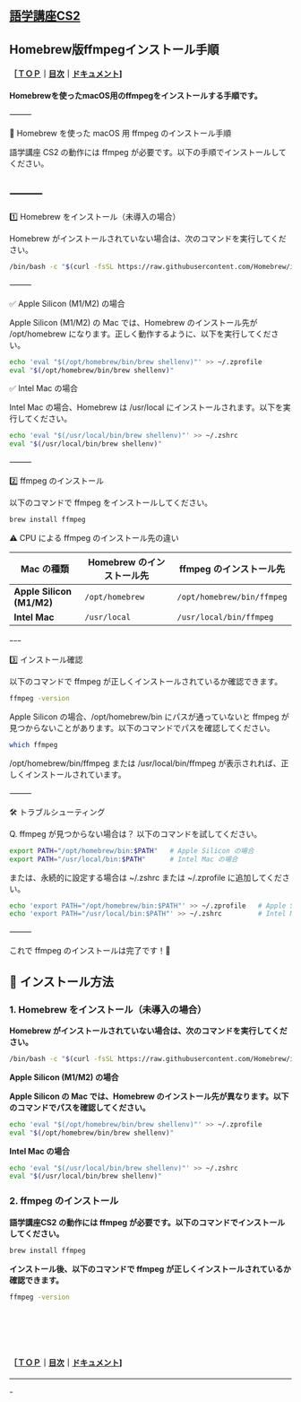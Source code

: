 ## [語学講座CS2](https://csreviser.github.io/CaptureStream2/) 
## Homebrew版ffmpegインストール手順　　　　　　
#### ［[ＴＯＰ](./)**｜**[目次](./#目次)**｜**[ドキュメント](./#ドキュメント-1)]

**Homebrewを使ったmacOS用のffmpegをインストールする手順です。**




⸻

🚀 Homebrew を使った macOS 用 ffmpeg のインストール手順

語学講座 CS2 の動作には ffmpeg が必要です。以下の手順でインストールしてください。

⸻
---
1️⃣ Homebrew をインストール（未導入の場合）

Homebrew がインストールされていない場合は、次のコマンドを実行してください。
```sh
/bin/bash -c "$(curl -fsSL https://raw.githubusercontent.com/Homebrew/install/HEAD/install.sh)"
```
⸻

✅ Apple Silicon (M1/M2) の場合

Apple Silicon (M1/M2) の Mac では、Homebrew のインストール先が /opt/homebrew になります。正しく動作するように、以下を実行してください。
```sh
echo 'eval "$(/opt/homebrew/bin/brew shellenv)"' >> ~/.zprofile
eval "$(/opt/homebrew/bin/brew shellenv)"
```
✅ Intel Mac の場合

Intel Mac の場合、Homebrew は /usr/local にインストールされます。以下を実行してください。
```sh
echo 'eval "$(/usr/local/bin/brew shellenv)"' >> ~/.zshrc
eval "$(/usr/local/bin/brew shellenv)"
```

⸻

2️⃣ ffmpeg のインストール

以下のコマンドで ffmpeg をインストールしてください。
```sh
brew install ffmpeg
```

⚠️ CPU による ffmpeg のインストール先の違い

| Mac の種類         | Homebrew のインストール先 | ffmpeg のインストール先       |
|------------------|------------------|--------------------------|
| **Apple Silicon (M1/M2)** | `/opt/homebrew` | `/opt/homebrew/bin/ffmpeg` |
| **Intel Mac**    | `/usr/local`     | `/usr/local/bin/ffmpeg`     |

ｰｰｰ

3️⃣ インストール確認

以下のコマンドで ffmpeg が正しくインストールされているか確認できます。
```sh
ffmpeg -version
```

Apple Silicon の場合、/opt/homebrew/bin にパスが通っていないと ffmpeg が見つからないことがあります。以下のコマンドでパスを確認してください。
```sh
which ffmpeg
```

/opt/homebrew/bin/ffmpeg または /usr/local/bin/ffmpeg が表示されれば、正しくインストールされています。

⸻

🛠 トラブルシューティング

Q. ffmpeg が見つからない場合は？
以下のコマンドを試してください。
```sh
export PATH="/opt/homebrew/bin:$PATH"   # Apple Silicon の場合
export PATH="/usr/local/bin:$PATH"      # Intel Mac の場合
```
または、永続的に設定する場合は ~/.zshrc または ~/.zprofile に追加してください。
```sh
echo 'export PATH="/opt/homebrew/bin:$PATH"' >> ~/.zprofile   # Apple Silicon の場合
echo 'export PATH="/usr/local/bin:$PATH"' >> ~/.zshrc         # Intel Mac の場合
```

⸻

これで ffmpeg のインストールは完了です！🎉

## 🚀 インストール方法

### 1. Homebrew をインストール（未導入の場合）

**Homebrew がインストールされていない場合は、次のコマンドを実行してください。**

```sh
/bin/bash -c "$(curl -fsSL https://raw.githubusercontent.com/Homebrew/install/HEAD/install.sh)"
```
**Apple Silicon (M1/M2) の場合**

**Apple Silicon の Mac では、Homebrew のインストール先が異なります。以下のコマンドでパスを確認してください。**
```sh
echo 'eval "$(/opt/homebrew/bin/brew shellenv)"' >> ~/.zprofile
eval "$(/opt/homebrew/bin/brew shellenv)"
```

**Intel Mac の場合**
```sh
echo 'eval "$(/usr/local/bin/brew shellenv)"' >> ~/.zshrc
eval "$(/usr/local/bin/brew shellenv)"
```

### 2. ffmpeg のインストール

**語学講座CS2 の動作には ffmpeg が必要です。以下のコマンドでインストールしてください。**

```sh
brew install ffmpeg
```

**インストール後、以下のコマンドで ffmpeg が正しくインストールされているか確認できます。**

```sh
ffmpeg -version
```



####   　
####   　
#### ［[ＴＯＰ](./)**｜**[目次](./#目次)**｜**[ドキュメント](./#ドキュメント-1)]

*** 
 <link rel="shortcut icon" type="image/x-icon" href="https://avatars.githubusercontent.com/u/46049273?v=4">
 <meta name="twitter:image:src" content="https://avatars.githubusercontent.com/u/46049273?v=4">
-